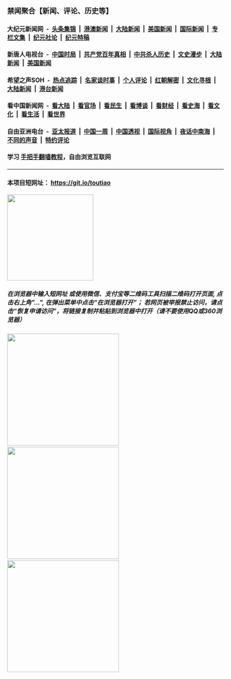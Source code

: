 ### 禁闻聚合【新闻、评论、历史等】

#### 大纪元新闻网 &nbsp;-&nbsp; [头条集锦](indexes/E头条集锦.md?t=02042033) &nbsp;|&nbsp; [港澳新闻](indexes/E港澳新闻.md?t=02042033)  &nbsp;|&nbsp; [大陆新闻](indexes/E大陆新闻.md?t=02042033) &nbsp;|&nbsp; [美国新闻](indexes/E美国新闻.md?t=02042033) &nbsp;|&nbsp; [国际新闻](indexes/E国际新闻.md?t=02042033) &nbsp;|&nbsp; [专栏文集](indexes/E专栏文集.md?t=02042033) &nbsp;|&nbsp; [纪元社论](indexes/E纪元社论.md?t=02042033) &nbsp;|&nbsp; [纪元特稿](indexes/E纪元特稿.md?t=02042033) 

#### 新唐人电视台 &nbsp;-&nbsp; [中国时局](indexes/N中国时局.md?t=02042033) &nbsp;|&nbsp; [共产党百年真相](indexes/N共产党百年真相.md?t=02042033) &nbsp;|&nbsp; [中共杀人历史](indexes/N中共杀人历史.md?t=02042033) &nbsp;|&nbsp; [文史漫步](indexes/N文史漫步.md?t=02042033) &nbsp;|&nbsp; [大陆新闻](indexes/N大陆新闻.md?t=02042033) &nbsp;|&nbsp; [美国新闻](indexes/N美国新闻.md?t=02042033)

#### 希望之声SOH &nbsp;-&nbsp; [热点追踪](indexes/H热点追踪.md?t=02042033) &nbsp;|&nbsp; [名家谈时事](indexes/H名家谈时事.md?t=02042033) &nbsp;|&nbsp; [个人评论](indexes/H个人评论.md?t=02042033)  &nbsp;|&nbsp; [红朝解密](indexes/H红朝解密.md?t=02042033) &nbsp;|&nbsp; [文化寻根](indexes/H文化寻根.md?t=02042033) &nbsp;|&nbsp; [大陆新闻](indexes/H大陆新闻.md?t=02042033) &nbsp;|&nbsp; [港台新闻](indexes/H港台新闻.md?t=02042033)

#### 看中国新闻网 &nbsp;-&nbsp; [看大陆](indexes/S看大陆.md?t=02042033) &nbsp;|&nbsp; [看官场](indexes/S看官场.md?t=02042033) &nbsp;|&nbsp; [看民生](indexes/S看民生.md?t=02042033)  &nbsp;|&nbsp; [看博谈](indexes/S看博谈.md?t=02042033) &nbsp;|&nbsp; [看财经](indexes/S看财经.md?t=02042033) &nbsp;|&nbsp; [看史海](indexes/S看史海.md?t=02042033) &nbsp;|&nbsp; [看文化](indexes/S看文化.md?t=02042033) &nbsp;|&nbsp; [看生活](indexes/S看生活.md?t=02042033) &nbsp;|&nbsp; [看世界](indexes/S看世界.md?t=02042033)

#### 自由亚洲电台 &nbsp;-&nbsp; [亚太报道](indexes/R亚太报道.md?t=02042033) &nbsp;|&nbsp; [中国一周](indexes/R中国一周.md?t=02042033) &nbsp;|&nbsp; [中国透视](indexes/R中国透视.md?t=02042033)  &nbsp;|&nbsp; [国际视角](indexes/R国际视角.md?t=02042033) &nbsp;|&nbsp; [夜话中南海](indexes/R夜话中南海.md?t=02042033) &nbsp;|&nbsp; [不同的声音](indexes/R不同的声音.md?t=02042033) &nbsp;|&nbsp; [特约评论](indexes/R特约评论.md?t=02042033)

#### 学习 [手把手翻墙教程](https://github.com/gfw-breaker/guides/wiki)，自由浏览互联网

----

#### 本项目短网址： https://git.io/toutiao
<img src="https://raw.githubusercontent.com/gfw-breaker/banned-news/master/scripts/img/qr.png" width="200px"/>  

##### 在浏览器中输入短网址 或使用微信、支付宝等二维码工具扫描二维码打开页面, 点击右上角"...", 在弹出菜单中点击“在浏览器打开”； 若网页被举报禁止访问，请点击“恢复申请访问”，将链接复制并粘贴到浏览器中打开（请不要使用QQ或360浏览器）

<img src="https://raw.githubusercontent.com/gfw-breaker/banned-news/master/scripts/img/1.png" width="260px"/> &nbsp; <img src="https://raw.githubusercontent.com/gfw-breaker/banned-news/master/scripts/img/2.png" width="260px"/> &nbsp; <img src="https://raw.githubusercontent.com/gfw-breaker/banned-news/master/scripts/img/3.png" width="260px"/>
